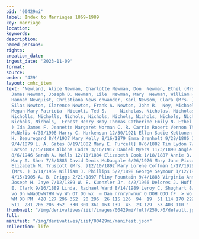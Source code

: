 ```yaml
---
pid: '00429mi'
label: Index to Marriages 1869-1989
key: marriage
location: 
keywords: 
description: 
named_persons: 
rights: 
creation_date: 
ingest_date: '2023-11-09'
format: 
source: 
order: '429'
layout: cmhc_item
text: 'Newland, Alice Newman, Charlotte Newman, Don  Newman, Ethel (Mrs. ) Newman,
  James Newman, Joseph D. Newman, Lile  Newman, Mary  Newman, William H. Newmann,
  Hannah Newquist, Christiana News chwander, Karl Newsom, Clara (Mrs. ) Newston, Perry
  Silas Newton, Clarence Newton, Frank A. Newton, John R.  Ney, Michael F.  Neylan,
  Megan Mary Patricia  Niccoli, Ted S.     Nicholas, Nicholas, Nicholas, Nicholls,
  Nicholls, Nicholls, Nichols, Nichols, Nichols, Nichols, Nichols, Nichols, Nichols,
  Nichols, Nichols,  Ernest Henry Bray Thomas Catherine Emily N. Ethel J. Della (Mrs.
  ) Ida James F. Jeanette Margaret Norman C. R. Carrie Robert Vernon Thelma M.  John
  McNelis 4/30/1908 Harry C. Harkenson 12/30/1921 Ellen Sadie Kettunen 10/6/1935 Pete
  H. Beauregard 8/4/1937 Mary Kelly 8/16/1879 Emma Brenholt 9/28/1886 I. T. Graham
  9/4/1879 L. A. Gates 8/19/1882 Mary E. Purcell] 8/6/1882 Tim Lydon 7/8/1890 August
  Larson 1/15/1889 Albina Cadra 3/16/1917 Daniel Myers 11/3/1890 Angie Ann Cornella
  8/6/1946 Sarah A. Wells 12/11/1884 Elizabeth Cook 1/18/1887 Annie B. Olsen 4/25/1891
  Mary A. Shea 7/5/1885 David Denis McDaugale 6/26/1976 Mary Jane Piccone 8/1/1954
  Elizabeth M. Truscott (Mrs. )12/10/1892 Mary Lorene Coffman 1/17/1929 Helen Perkins
  (Mrs. ) 3/14/1959 William J. Phillips 5/2/1898 George Seymour 1/12/1906 David Lobb
  4/15/1905 A. B. Griggs 2/21/1897 Pliny Fountain 9/4/1883 Virginia Ann Tyson 9/8/1967
  Joseph H. Jaye 7/12/1889 W. E. Kuenzler Jr. 4/2/1966 Delores J. Huff 5/11/1970 Adelbert
  E. Clark 9/16/1889 Linda. Rachael Ward 8/14/1989 Leroy C. Shughart 8/11/1943  419  WwnmnvWdwe
  vo Dn wWaDDwWTHW wy Wn OT OO wx  — Dan nrnrynwnur O DOH ODO fF  > wo —- — yo OD
  WM DD PM  420 127 296 352  20 296  26 115 126  94  19  51 114 170 229 314 130 245
  511  281 206 206 352  330 301 361 163 139  45  23 129  53 403 110 '
thumbnail: "/img/derivatives/iiif/images/00429mi/full/250,/0/default.jpg"
full: 
manifest: "/img/derivatives/iiif/00429mi/manifest.json"
collection: life
---
```

